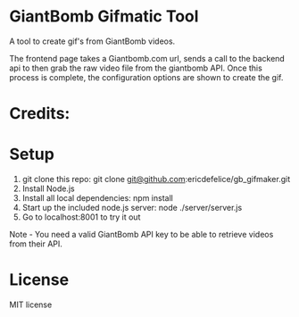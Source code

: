 # GiantBomb Gifmatic Tool

A tool to create gif's from GiantBomb videos.

The frontend page takes a Giantbomb.com url, sends a call to the backend api to then grab the raw video file from the giantbomb API.  Once this process is complete, the configuration options are shown to create the gif.

# Credits:


# Setup

 1) git clone this repo: git clone git@github.com:ericdefelice/gb_gifmaker.git
 2) Install Node.js
 3) Install all local dependencies: npm install
 4) Start up the included node.js server: node ./server/server.js 
 5) Go to localhost:8001 to try it out

 Note - You need a valid GiantBomb API key to be able to retrieve videos from their API.

# License

 MIT license

